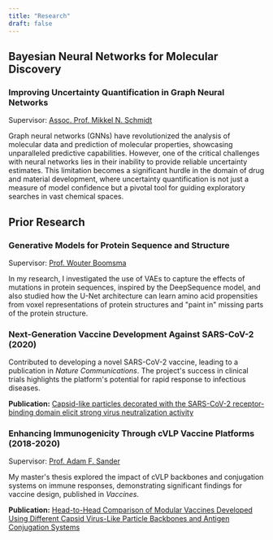 ```yaml
---
title: "Research"
draft: false
---
```


## Bayesian Neural Networks for Molecular Discovery

### Improving Uncertainty Quantification in Graph Neural Networks

Supervisor: [Assoc. Prof. Mikkel N. Schmidt](http://mikkelschmidt.dk/)

Graph neural networks (GNNs) have revolutionized the analysis of molecular data and prediction of molecular properties, showcasing unparalleled predictive capabilities.
However, one of the critical challenges with neural networks lies in their inability to provide reliable uncertainty estimates.
This limitation becomes a significant hurdle in the domain of drug and material development, where uncertainty quantification is not just a measure of model confidence but a pivotal tool for guiding exploratory searches in vast chemical spaces.

## Prior Research

### Generative Models for Protein Sequence and Structure

Supervisor: [Prof. Wouter Boomsma](https://di.ku.dk/Ansatte/?pure=en/persons/275482)

In my research, I investigated the use of VAEs to capture the effects of mutations in protein sequences, inspired by the DeepSequence model, and also studied how the U-Net architecture can learn amino acid propensities from voxel representations of protein structures and "paint in" missing parts of the protein structure.

### Next-Generation Vaccine Development Against SARS-CoV-2 (2020)

Contributed to developing a novel SARS-CoV-2 vaccine, leading to a publication in *Nature Communications*. The project's success in clinical trials highlights the platform's potential for rapid response to infectious diseases.

**Publication:**
[Capsid-like particles decorated with the SARS-CoV-2 receptor-binding domain elicit strong virus neutralization activity](https://www.nature.com/articles/s41467-020-20251-8)

### Enhancing Immunogenicity Through cVLP Vaccine Platforms (2018-2020)

Supervisor: [Prof. Adam F. Sander](https://cmp.ku.dk/staff/?pure=en/persons/206478)

My master's thesis explored the impact of cVLP backbones and conjugation systems on immune responses, demonstrating significant findings for vaccine design, published in *Vaccines*.

**Publication:**
[Head-to-Head Comparison of Modular Vaccines Developed Using Different Capsid Virus-Like Particle Backbones and Antigen Conjugation Systems](https://www.mdpi.com/2076-393X/9/6/539)

